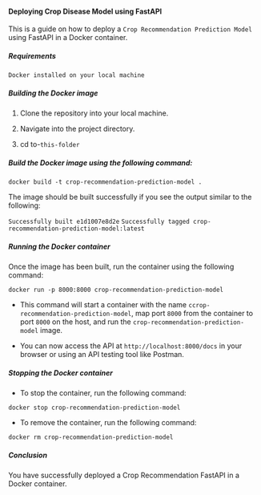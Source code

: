 #### Deploying Crop Disease Model using FastAPI

This is a guide on how to deploy a `Crop Recommendation Prediction Model` using FastAPI in a Docker container.

##### Requirements

`Docker installed on your local machine`

##### Building the Docker image

1. Clone the repository into your local machine.

2. Navigate into the project directory.

3. cd to-`this-folder`

##### Build the Docker image using the following command:

`docker build -t crop-recommendation-prediction-model .`

The image should be built successfully if you see the output similar to the following:

`Successfully built e1d1007e8d2e`
`Successfully tagged crop-recommendation-prediction-model:latest`

##### Running the Docker container

Once the image has been built, run the container using the following command:

`docker run -p 8000:8000 crop-recommendation-prediction-model`

- This command will start a container with the name `ccrop-recommendation-prediction-model`, map port `8000` from the container to port `8000` on the host, and run the `crop-recommendation-prediction-model` image.

- You can now access the API at `http://localhost:8000/docs` in your browser or using an API testing tool like Postman.


##### Stopping the Docker container

- To stop the container, run the following command:

`docker stop crop-recommendation-prediction-model`

- To remove the container, run the following command:

`docker rm crop-recommendation-prediction-model`

##### Conclusion

You have successfully deployed a Crop Recommendation FastAPI in a Docker container. 
